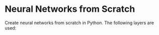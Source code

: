 # Neural Networks from Scratch
Create neural networks from scratch in Python. The following layers are used:
